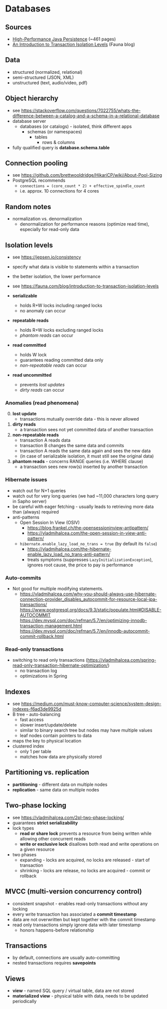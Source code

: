 # Databases

## Sources

- [High-Performance Java Persistence](https://vladmihalcea.com/books/high-performance-java-persistence/) (~461 pages)
- [An Introduction to Transaction Isolation Levels](https://fauna.com/blog/introduction-to-transaction-isolation-levels) (Fauna blog)

## Data

- structured (normalized, relational)
- semi-structured (JSON, XML)
- unstructured (text, audio/video, pdf)

## Object hierarchy

- see https://stackoverflow.com/questions/7022755/whats-the-difference-between-a-catalog-and-a-schema-in-a-relational-database
- database server
    - databases (or catalogs) - isolated, think different apps
        - schemas (or namespaces)
            - tables
                - rows & columns
- fully qualified query is **database.schema.table**

## Connection pooling

- see https://github.com/brettwooldridge/HikariCP/wiki/About-Pool-Sizing
- PostgreSQL recommends
    - `connections = (core_count * 2) + effective_spindle_count`
    - i.e. approx. 10 connections for 4 cores

## Random notes

- normalization vs. denormalization
    - denormalization for performance reasons (optimize read time), especially for read-only data

## Isolation levels

- see https://jepsen.io/consistency
- specify what data is visible to statements within a transaction
- the better isolation, the lower performance
- see https://fauna.com/blog/introduction-to-transaction-isolation-levels

- **serializable**
    - holds R+W locks including ranged locks
    - no anomaly can occur
- **repeatable reads**
    - holds R+W locks excluding ranged locks
    - _phantom reads_ can occur
- **read committed**
    - holds W lock
    - guarantees reading committed data only
    - _non-repeatable reads_ can occur
- **read uncommitted**
    - prevents _lost updates_
    - _dirty reads_ can occur

### Anomalies (read phenomena)

0) **lost update**
    - transactions mutually override data - this is never allowed
1) **dirty reads**
    - a transaction sees not yet committed data of another transaction
2) **non-repeatable reads**
    - transaction A reads data
    - transaction B changes the same data and commits
    - transaction A reads the same data again and sees the new data
    - (in case of serializable isolation, it must still see the original data)
3) **phantom reads** - concerns RANGE queries (i.e. WHERE clause)
    - a transaction sees new row(s) inserted by another transaction

### Hibernate issues

- watch out for N+1 queries
- watch out for very long queries (we had ~11,000 characters long query in Sapho server)
- be careful with eager fetching - usually leads to retrieving more data than (always) required
- anti-patterns
    - Open Session In View (OSIV)
        - https://blog.frankel.ch/the-opensessioninview-antipattern/
        - https://vladmihalcea.com/the-open-session-in-view-anti-pattern/
    - `hibernate.enable_lazy_load_no_trans = true` (by default its `false`)
        - https://vladmihalcea.com/the-hibernate-enable_lazy_load_no_trans-anti-pattern/
        - treats symptoms (suppresses `LazyInitializationException`), ignores root cause, the price to pay is performance

### Auto-commits

- Not good for multiple modifying statements.
    - https://vladmihalcea.com/why-you-should-always-use-hibernate-connection-provider_disables_autocommit-for-resource-local-jpa-transactions/
      https://www.postgresql.org/docs/9.3/static/populate.html#DISABLE-AUTOCOMMIT
      https://dev.mysql.com/doc/refman/5.7/en/optimizing-innodb-transaction-management.html
      https://dev.mysql.com/doc/refman/5.7/en/innodb-autocommit-commit-rollback.html

### Read-only transactions

- switching to read only transactions (https://vladmihalcea.com/spring-read-only-transaction-hibernate-optimization/)
    - no transaction log
    - optimizations in Spring

## Indexes

- see https://medium.com/must-know-computer-science/system-design-indexes-f6ad3de9925d
- B tree - auto-balancing
    - fast access
    - slower insert/update/delete
    - similar to binary search tree but nodes may have multiple values
    - leaf nodes contain pointers to data
- maps the key to physical location
- clustered index
    - only 1 per table
    - matches how data are physically stored

## Partitioning vs. replication

- **partitioning** - different data on multiple nodes
- **replication** - same data on multiple nodes

## Two-phase locking

- see https://vladmihalcea.com/2pl-two-phase-locking/
- guarantees **strict serializability**
- lock types
    - **read or share lock** prevents a resource from being written while allowing other concurrent reads
    - **write or exclusive lock** disallows both read and write operations on a given resource
- two phases
    - expanding - locks are acquired, no locks are released - start of transaction
    - shrinking - locks are release, no locks are acquired - commit or rollback

## MVCC (multi-version concurrency control)

- consistent snapshot - enables read-only transactions without any locking
- every write transaction has associated a **commit timestamp**
- data are not overwritten but kept together with the commit timestamp
- read only transactions simply ignore data with later timestamp
    - honors happens-before relationship

## Transactions

- by default, connections are usually auto-committing
- nested transactions requires **savepoints**

## Views

- **view** - named SQL query / virtual table, data are not stored
- **materialized view** - physical table with data, needs to be updated periodically